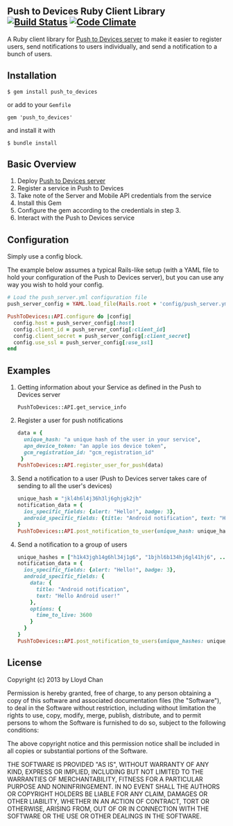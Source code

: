 Push to Devices Ruby Client Library [![Build Status](https://secure.travis-ci.org/lloydmeta/push_to_devices_rb.png)](http://travis-ci.org/lloydmeta/push_to_devices_rb) [![Code Climate](https://codeclimate.com/github/lloydmeta/push_to_devices_rb.png)](https://codeclimate.com/github/lloydmeta/push_to_devices_rb)
------------------------------

A Ruby client library for [Push to Devices server](https://github.com/lloydmeta/push_to_devices) to make it easier to register users, send notifications to users individually, and send a notification to a bunch of users.

Installation
---------
    $ gem install push_to_devices

or add to your ``Gemfile``

    gem 'push_to_devices'

and install it with

    $ bundle install

Basic Overview
------------

1. Deploy [Push to Devices server](https://github.com/lloydmeta/push_to_devices)
2. Register a service in Push to Devices
3. Take note of the Server and Mobile API credentials from the service
4. Install this Gem
5. Configure the gem according to the credentials in step 3.
6. Interact with the Push to Devices service

Configuration
------------

Simply use a config block.

The example below assumes a typical Rails-like setup (with a YAML file to hold your configuration of the Push to Devices server), but you can use any way you wish to hold your config.

```Ruby
# Load the push_server.yml configuration file
push_server_config = YAML.load_file(Rails.root + 'config/push_server.yml')[rails_env].symbolize_keys

PushToDevices::API.configure do |config|
  config.host = push_server_config[:host]
  config.client_id = push_server_config[:client_id]
  config.client_secret = push_server_config[:client_secret]
  config.use_ssl = push_server_config[:use_ssl]
end
```

Examples
--------

1. Getting information about your Service as defined in the Push to Devices server

    `PushToDevices::API.get_service_info`

2. Register a user for push notifications

    ```Ruby
    data = {
      unique_hash: "a unique hash of the user in your service",
      apn_device_token: "an apple ios device token",
      gcm_registration_id: "gcm_registration_id"
     }
    PushToDevices::API.register_user_for_push(data)
    ```

3. Send a notification to a user (Push to Devices server takes care of sending to all the user's devices)

    ```Ruby
    unique_hash = "jkl4h6l4j36h3lj6ghjgk2jh"
    notification_data = {
      ios_specific_fields: {alert: "Hello!", badge: 3},
      android_specific_fields: {title: "Android notification", text: "Hello Android user!"}
    }
    PushToDevices::API.post_notification_to_user(unique_hash: unique_hash, notification_data: notification_data)
    ```

4. Send a notification to a group of users

    ```Ruby
    unique_hashes = ["h1k43jgh14g6hl34j1g6", "1bjhl6b134hj6gl41hj6", ...]
    notification_data = {
      ios_specific_fields: {alert: "Hello!", badge: 3},
      android_specific_fields: {
        data: {
          title: "Android notification",
          text: "Hello Android user!"
        },
        options: {
          time_to_live: 3600
        }
      }
    }
    PushToDevices::API.post_notification_to_users(unique_hashes: unique_hashes, notification_data: notification_data)
    ```

## License

Copyright (c) 2013 by Lloyd Chan

Permission is hereby granted, free of charge, to any person obtaining a
copy of this software and associated documentation files (the
"Software"), to deal in the Software without restriction, including
without limitation the rights to use, copy, modify, merge, publish,
distribute, and to permit persons to whom the Software is furnished to do so, subject to
the following conditions:

The above copyright notice and this permission notice shall be included
in all copies or substantial portions of the Software.

THE SOFTWARE IS PROVIDED "AS IS", WITHOUT WARRANTY OF ANY KIND, EXPRESS
OR IMPLIED, INCLUDING BUT NOT LIMITED TO THE WARRANTIES OF
MERCHANTABILITY, FITNESS FOR A PARTICULAR PURPOSE AND NONINFRINGEMENT.
IN NO EVENT SHALL THE AUTHORS OR COPYRIGHT HOLDERS BE LIABLE FOR ANY
CLAIM, DAMAGES OR OTHER LIABILITY, WHETHER IN AN ACTION OF CONTRACT,
TORT OR OTHERWISE, ARISING FROM, OUT OF OR IN CONNECTION WITH THE
SOFTWARE OR THE USE OR OTHER DEALINGS IN THE SOFTWARE.